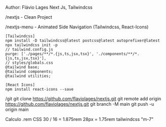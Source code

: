 Author: Flávio Lages
Next Js, Tailwindcss        


/nextjs - Clean Project




/nextjs-menu - Animated Side Navigation (Tailwindcss, React-Icons)
    
    [Tailwindcss]
    npm install -D tailwindcss@latest postcss@latest autoprefixer@latest
    npx tailwindcss init -p
    // tailwind.config.js
    purge: ['./pages/**/*.{js,ts,jsx,tsx}', './components/**/*.{js,ts,jsx,tsx}'],
    // styles/globals.css 
    @tailwind base;
    @tailwind components;
    @tailwind utilities;

    [React Icons]
    npm install react-icons --save








/git
    git clone https://github.com/flaviolages/nextjs.git
    git remote add origin https://github.com/flaviolages/nextjs.git
    git branch -M main
    git push -u origin main


Calculo .rem CSS
30 / 16 = 1.875rem
28px = 1.75rem tailwindcss "m-7"
